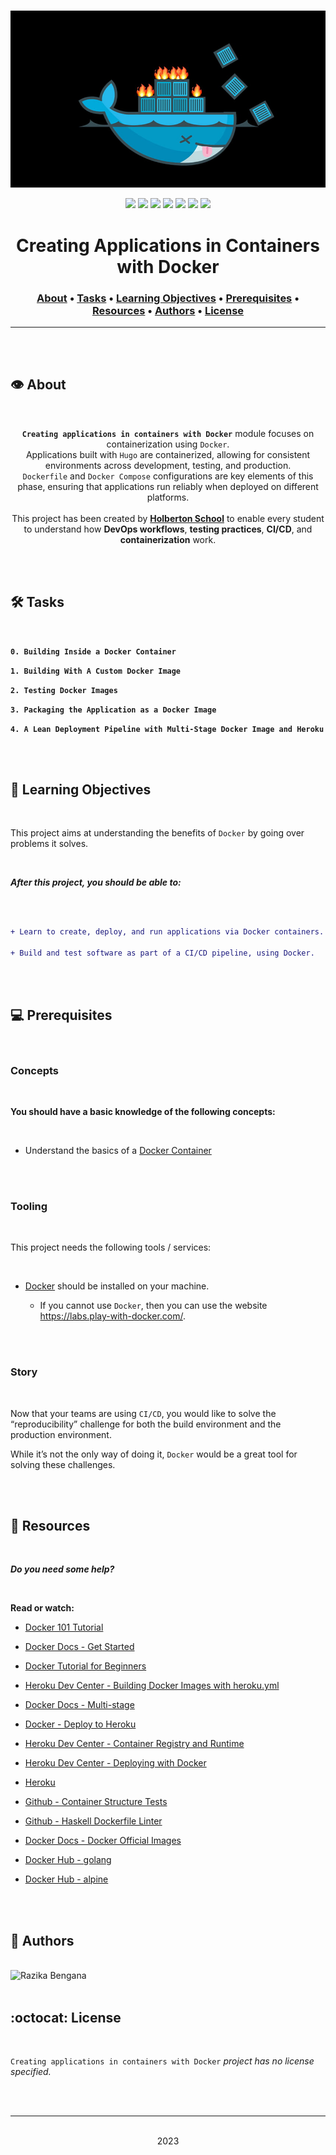 <div align="center">
<br>

![Creating_applications_in_containers_with_Docker.png](README-image/creating_applications_in_containers_with_docker.png)

</div>

<p align="center">
<img src="https://img.shields.io/badge/-DEVOPS-yellow">
<img src="https://img.shields.io/badge/-Linux-lightgrey">
<img src="https://img.shields.io/badge/-WSL-brown">
<img src="https://img.shields.io/badge/-Ubuntu%2020.04.4%20LTS-orange">
<img src="https://img.shields.io/badge/-JetBrains-blue">
<img src="https://img.shields.io/badge/-Holberton%20School-red">
<img src="https://img.shields.io/badge/License-not%20specified-brightgreen">
</p>


<h1 align="center"> Creating Applications in Containers with Docker </h1>


<h3 align="center">
<a href="https://github.com/RazikaBengana/holbertonschool-validation/tree/main/module4#eye-about">About</a> •
<a href="https://github.com/RazikaBengana/holbertonschool-validation/tree/main/module4#hammer_and_wrench-tasks">Tasks</a> •
<a href="https://github.com/RazikaBengana/holbertonschool-validation/tree/main/module4#memo-learning-objectives">Learning Objectives</a> •
<a href="https://github.com/RazikaBengana/holbertonschool-validation/tree/main/module4#computer-prerequisites">Prerequisites</a> •
<a href="https://github.com/RazikaBengana/holbertonschool-validation/tree/main/module4#mag_right-resources">Resources</a> •
<a href="https://github.com/RazikaBengana/holbertonschool-validation/tree/main/module4#bust_in_silhouette-authors">Authors</a> •
<a href="https://github.com/RazikaBengana/holbertonschool-validation/tree/main/module4#octocat-license">License</a>
</h3>

---

<!-- ------------------------------------------------------------------------------------------------- -->

<br>
<br>

## :eye: About

<br>

<div align="center">

**`Creating applications in containers with Docker`** module focuses on containerization using `Docker`.
<br>
Applications built with `Hugo` are containerized, allowing for consistent environments across development, testing, and production.
<br>
`Dockerfile` and `Docker Compose` configurations are key elements of this phase, ensuring that applications run reliably when deployed on different platforms.
<br>
<br>
This project has been created by **[Holberton School](https://www.holbertonschool.com/about-holberton)** to enable every student to understand how **DevOps workflows**, **testing practices**, **CI/CD**, and **containerization** work.

</div>

<br>
<br>

<!-- ------------------------------------------------------------------------------------------------- -->

## :hammer_and_wrench: Tasks

<br>

**`0. Building Inside a Docker Container`**

**`1. Building With A Custom Docker Image`**

**`2. Testing Docker Images`**

**`3. Packaging the Application as a Docker Image`**

**`4. A Lean Deployment Pipeline with Multi-Stage Docker Image and Heroku`**

<br>
<br>

<!-- ------------------------------------------------------------------------------------------------- -->

## :memo: Learning Objectives

<br>

This project aims at understanding the benefits of `Docker` by going over problems it solves.

<br>

**_After this project, you should be able to:_**

<br>

```diff

+ Learn to create, deploy, and run applications via Docker containers.

+ Build and test software as part of a CI/CD pipeline, using Docker.

```

<br>
<br>

<!-- ------------------------------------------------------------------------------------------------- -->

## :computer: Prerequisites

<br>

### Concepts

<br>

**You should have a basic knowledge of the following concepts:**

<br>

- Understand the basics of a [Docker Container](https://docs.docker.com/get-started/)

<br>
<br>

### Tooling

<br>

This project needs the following tools / services:

<br>

- [Docker](https://www.docker.com/get-started/) should be installed on your machine.

  - If you cannot use `Docker`, then you can use the website https://labs.play-with-docker.com/.

<br>
<br>

### Story

<br>

Now that your teams are using `CI/CD`, you would like to solve the “reproducibility” challenge for both the build environment and the production environment.

While it’s not the only way of doing it, `Docker` would be a great tool for solving these challenges.

<br>
<br>

<!-- ------------------------------------------------------------------------------------------------- -->

## :mag_right: Resources

<br>

**_Do you need some help?_**

<br>

**Read or watch:**

+ [Docker 101 Tutorial](https://www.docker.com/101-tutorial)

+ [Docker Docs - Get Started](https://docs.docker.com/get-started/)

+ [Docker Tutorial for Beginners](https://docker-curriculum.com/)

+ [Heroku Dev Center - Building Docker Images with heroku.yml](https://devcenter.heroku.com/articles/build-docker-images-heroku-yml)

+ [Docker Docs - Multi-stage](https://docs.docker.com/develop/develop-images/multistage-build/)

+ [Docker - Deploy to Heroku](https://github.com/marketplace/actions/deploy-to-heroku#deploy-with-docker)

+ [Heroku Dev Center - Container Registry and Runtime](https://devcenter.heroku.com/articles/container-registry-and-runtime#one-off-dynos)

+ [Heroku Dev Center - Deploying with Docker](https://devcenter.heroku.com/categories/deploying-with-docker)

+ [Heroku](https://www.heroku.com)

+ [Github - Container Structure Tests](https://github.com/GoogleContainerTools/container-structure-test)

+ [Github - Haskell Dockerfile Linter](https://github.com/hadolint/hadolint)

+ [Docker Docs - Docker Official Images](https://docs.docker.com/docker-hub/official_images/)

+ [Docker Hub - golang](https://hub.docker.com/_/golang)

+ [Docker Hub - alpine](https://hub.docker.com/_/alpine)

<br>
<br>

<!-- ------------------------------------------------------------------------------------------------- -->

## :bust_in_silhouette: Authors

<br>

<img src="https://img.shields.io/badge/Razika%20Bengana-darkblue" alt="Razika Bengana" width="120">

<br>
<br>

<!-- ------------------------------------------------------------------------------------------------- -->

## :octocat: License

<br>

```Creating applications in containers with Docker``` _project has no license specified._

<br>
<br>

---

<p align="center"><br>2023</p>